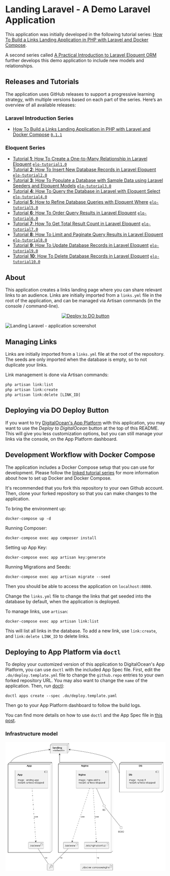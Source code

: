 # Landing Laravel - A Demo Laravel Application

This application was initially developed in the following tutorial series:
[How To Build a Links Landing Application in PHP with Laravel and Docker Compose](https://www.digitalocean.com/community/tutorial_series/how-to-build-a-links-landing-page-in-php-with-laravel-and-docker-compose).

A second series called [A Practical Introduction to Laravel Eloquent ORM](https://www.digitalocean.com/community/tutorial_series/a-practical-introduction-to-laravel-eloquent-orm) further develops this demo application to include new models and relationships.

## Releases and Tutorials

The application uses GitHub releases to support a progressive learning strategy, with multiple versions based on each part of the series. Here’s an overview of all available releases:

### Laravel Introduction Series
- [How To Build a Links Landing Application in PHP with Laravel and Docker Compose](https://www.digitalocean.com/community/tutorial_series/how-to-build-a-links-landing-page-in-php-with-laravel-and-docker-compose) [`0.1.1`](https://github.com/do-community/landing-laravel/releases/tag/0.1.1)


### Eloquent Series
- [Tutorial **1**: How To Create a One-to-Many Relationship in Laravel Eloquent](https://www.digitalocean.com/community/tutorials/how-to-create-a-one-to-many-relationship-in-laravel-eloquent) [`elo-tutorial1.0`](https://github.com/do-community/landing-laravel/releases/tag/elo-tutorial1.0)
- [Tutorial **2**: How To Insert New Database Records in Laravel Eloquent](https://www.digitalocean.com/community/tutorials/how-to-insert-new-database-records-in-laravel-eloquent) [`elo-tutorial2.0`](https://github.com/do-community/landing-laravel/releases/tag/elo-tutorial2.0)
- [Tutorial **3**: How To Populate a Database with Sample Data using Laravel Seeders and Eloquent Models](https://www.digitalocean.com/community/tutorials/how-to-populate-a-database-with-sample-data-using-laravel-seeders-and-eloquent-models) [`elo-tutorial3.0`](https://github.com/do-community/landing-laravel/releases/tag/elo-tutorial3.0)
- [Tutorial **4**: How To Query the Database in Laravel with Eloquent Select](https://www.digitalocean.com/community/tutorials/how-to-query-the-database-in-laravel-with-eloquent-select) [`elo-tutorial4.0`](https://github.com/do-community/landing-laravel/releases/tag/elo-tutorial4.0)
- [Tutorial **5**: How to Refine Database Queries with Eloquent Where](https://www.digitalocean.com/community/tutorials/how-to-refine-database-queries-in-laravel-with-eloquent-where) [`elo-tutorial5.0`](https://github.com/do-community/landing-laravel/releases/tag/elo-tutorial5.0)
- [Tutorial **6**: How To Order Query Results in Laravel Eloquent](https://www.digitalocean.com/community/tutorials/how-to-order-query-results-in-laravel-eloquent) [`elo-tutorial6.0`](https://github.com/do-community/landing-laravel/releases/tag/elo-tutorial6.0)
- [Tutorial **7**: How To Get Total Result Count in Laravel Eloquent](https://www.digitalocean.com/community/tutorials/how-to-get-total-result-count-in-laravel-eloquent) [`elo-tutorial7.0`](https://github.com/do-community/landing-laravel/releases/tag/elo-tutorial7.0)
- [Tutorial **8**: How To Limit and Paginate Query Results in Laravel Eloquent](https://www.digitalocean.com/community/tutorials/how-to-limit-and-paginate-query-results-in-laravel-eloquent) [`elo-tutorial8.0`](https://github.com/do-community/landing-laravel/releases/tag/elo-tutorial8.0)
- [Tutorial **9**: How To Update Database Records in Laravel Eloquent](https://www.digitalocean.com/community/tutorials/how-to-update-database-records-in-laravel-eloquent) [`elo-tutorial9.0`](https://github.com/do-community/landing-laravel/releases/tag/elo-tutorial9.0)
- [Tutorial **10**: How To Delete Database Records in Laravel Eloquent](https://www.digitalocean.com/community/tutorials/how-to-delete-database-records-in-laravel-eloquent) [`elo-tutorial10.0`](https://github.com/do-community/landing-laravel/releases/tag/elo-tutorial10.0)
 
## About
This application creates a links landing page where you can share relevant links to an audience.
Links are initially imported from a `links.yml` file in the root of the application, and can be managed via Artisan commands (in the console / command-line).

<p align="center">
<a title="Deploy this application to DigitalOceans App Platform in a few clicks!" href="https://cloud.digitalocean.com/apps/new?repo=https://github.com/do-community/landing-laravel/tree/main"><img src="https://mp-assets1.sfo2.digitaloceanspaces.com/deploy-to-do/do-btn-blue.svg" alt="Deploy to DO button"></a>
</p>

![Landing Laravel - application screenshot](https://assets.digitalocean.com/articles/landing_laravel_series/landing_final.png)


## Managing Links
Links are initially imported from a `links.yml` file at the root of the repository. The seeds are only imported when the database is empty, so to not duplicate your links.

Link management is done via Artisan commands:

```shell
php artisan link:list
php artisan link:create
php artisan link:delete [LINK_ID]
```

## Deploying via DO Deploy Button
If you want to try [DigitalOcean's App Platform](https://www.digitalocean.com/docs/app-platform/) with this application, you may want to use the *Deploy to DigitalOcean* button at the top of this README.
This will give you less customization options, but you can still manage your links via the console, on the App Platform dashboard.

## Development Workflow with Docker Compose
The application includes a Docker Compose setup that you can use for development. 
Please follow the [linked tutorial series](https://www.digitalocean.com/community/tutorial_series/how-to-build-a-links-landing-page-in-php-with-laravel-and-docker-compose) for more information about how to set up Docker and Docker Compose.

It's recommended that you fork this repository to your own Github account. 
Then, clone your forked repository so that you can make changes to the application.

To bring the environment up:

```shell
docker-compose up -d
```

Running Composer:

```shell
docker-compose exec app composer install
```

Setting up App Key:
```shell
docker-compose exec app artisan key:generate
```

Running Migrations and Seeds:
```shell
docker-compose exec app artisan migrate --seed
```

Then you should be able to access the application on `localhost:8080`.

Change the `links.yml` file to change the links that get seeded into the database by default, when the application is deployed.

To manage links, use `artisan`:

```shell
docker-compose exec app artisan link:list
```

This will list all links in the database. To add a new link, use `link:create`, and `link:delete LINK_ID` to delete links.

## Deploying to App Platform via `doctl`
To deploy your customized version of this application to DigitalOcean's App Platform, you can use `doctl` with the included App Spec file. 
First, edit the `.do/deploy.template.yml` file to change the `github.repo` entries to your own forked repository URL. You may also want to change the `name` of the application. 
Then, run [doctl](https://www.digitalocean.com/docs/apis-clis/doctl/how-to/install/):

```shell
doctl apps create --spec .do/deploy.template.yaml
```

Then go to your App Platform dashboard to follow the build logs.

You can find more details on how to use `doctl` and the App Spec file in [this post](https://dev.to/erikaheidi/deploying-a-laravel-application-to-digitalocean-app-platform-via-doctl-with-an-app-spec-yaml-file-4dib).




### Infrastructure model

![Infrastructure model](.infragenie/infrastructure_model.png)